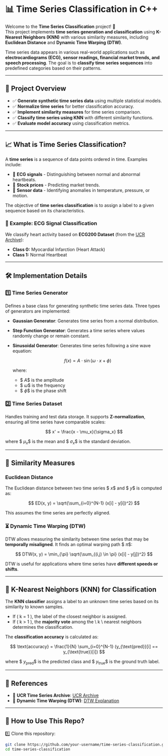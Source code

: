 # 📊 Time Series Classification in C++

Welcome to the **Time Series Classification** project! 🚀  
This project implements **time series generation and classification** using **K-Nearest Neighbors (KNN)** with various similarity measures, including **Euclidean Distance** and **Dynamic Time Warping (DTW)**.  

Time series data appears in various real-world applications such as **electrocardiograms (ECG), sensor readings, financial market trends, and speech processing**. The goal is to **classify time series sequences** into predefined categories based on their patterns.  

---

## 🔬 Project Overview  

- ✅ **Generate synthetic time series data** using multiple statistical models.  
- ✅ **Normalize time series** for better classification accuracy.  
- ✅ **Implement similarity measures** for time series comparison.  
- ✅ **Classify time series using KNN** with different similarity functions.  
- ✅ **Evaluate model accuracy** using classification metrics.  

---

## 📈 What is Time Series Classification?  

A **time series** is a sequence of data points ordered in time. Examples include:  

- 📌 **ECG signals** - Distinguishing between normal and abnormal heartbeats.  
- 📌 **Stock prices** - Predicting market trends.  
- 📌 **Sensor data** - Identifying anomalies in temperature, pressure, or motion.  

The objective of **time series classification** is to assign a label to a given sequence based on its characteristics.  

### 🏥 Example: ECG Signal Classification  
We classify heart activity based on **ECG200 Dataset** (from the [UCR Archive](https://www.cs.ucr.edu/~eamonn/time_series_data_2018/)):  
- **Class 0:** Myocardial Infarction (Heart Attack)  
- **Class 1:** Normal Heartbeat  

---

## 🛠 Implementation Details  

### 1️⃣ Time Series Generator  
Defines a base class for generating synthetic time series data. Three types of generators are implemented:  

- **Gaussian Generator**: Generates time series from a normal distribution.  
- **Step Function Generator**: Generates a time series where values randomly change or remain constant.  
- **Sinusoidal Generator**: Generates time series following a sine wave equation:  

  
  $$f(x) = A \cdot \sin(\omega \cdot x + \phi)$$
  

  where:
  - $$\ A \$$ is the amplitude  
  - $$\ \omega \$$ is the frequency  
  - $$\ \phi \$$ is the phase shift  

### 2️⃣ Time Series Dataset  
Handles training and test data storage. It supports **Z-normalization**, ensuring all time series have comparable scales:  

  $$
  x' = \frac{x - \mu_x}{\sigma_x}
  $$  

  where $$\ \mu_x \$$ is the mean and $$\ \sigma_x \$$ is the standard deviation.  

---

## 📏 Similarity Measures  

### **Euclidean Distance**  
The Euclidean distance between two time series $$\ x \$$ and $$\ y \$$ is computed as:  

  $$
  ED(x, y) = \sqrt{\sum_{i=0}^{N-1} (x[i] - y[i])^2}
  $$  

This assumes the time series are perfectly aligned.  

### ⏳ **Dynamic Time Warping (DTW)**  
DTW allows measuring the similarity between time series that may be **temporally misaligned**. It finds an optimal warping path $$\ \pi \$$:  

  $$
  DTW(x, y) = \min_{\pi} \sqrt{\sum_{(i,j) \in \pi} (x[i] - y[j])^2}
  $$  

DTW is useful for applications where time series have **different speeds or shifts**.  

---

## 🤖 K-Nearest Neighbors (KNN) for Classification  

The **KNN classifier** assigns a label to an unknown time series based on its similarity to known samples.  

- If \( k = 1 \), the label of the closest neighbor is assigned.  
- If \( k > 1 \), the **majority vote** among the \ k \ nearest neighbors determines the classification.  

The **classification accuracy** is calculated as:  

  $$
  \text{accuracy} = \frac{1}{N} \sum_{i=0}^{N-1} (y_{\text{pred}}[i] == y_{\text{true}}[i])
  $$  

where $$\ y_{\text{pred}} \$$ is the predicted class and $$\ y_{\text{true}} \$$ is the ground truth label.  

---

## 📜 References  

- 🔗 **UCR Time Series Archive**: [UCR Archive](https://www.cs.ucr.edu/~eamonn/time_series_data_2018/)  
- 🔗 **Dynamic Time Warping (DTW)**: [DTW Explanation](https://en.wikipedia.org/wiki/Dynamic_time_warping)  

---

## 🔗 How to Use This Repo?  

1️⃣ Clone this repository:  
```sh
git clone https://github.com/your-username/time-series-classification.git
cd time-series-classification
